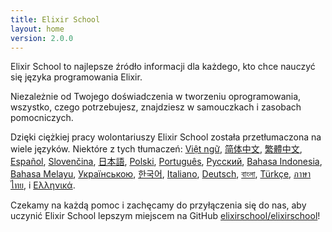 ```yaml
---
title: Elixir School
layout: home
version: 2.0.0
---
```


Elixir School to najlepsze źródło informacji dla każdego, kto chce nauczyć się języka programowania Elixir.

Niezależnie od Twojego doświadczenia w tworzeniu oprogramowania, wszystko, czego potrzebujesz, znajdziesz w samouczkach i zasobach pomocniczych.

Dzięki ciężkiej pracy wolontariuszy Elixir School została przetłumaczona na wiele języków. Niektóre z tych tłumaczeń: [Việt ngữ][vi], [简体中文][zh-hans], [繁體中文][zh-hant], [Español][es], [Slovenčina][sk], [日本語][ja], [Polski][pl], [Português][pt], [Русский][ru], [Bahasa Indonesia][id], [Bahasa Melayu][ms], [Українською][uk], [한국어][ko], [Italiano][it], [Deutsch][de], [বাংলা][bn], [Türkçe][tr], [ภาษาไทย][th], i [Ελληνικά][gr].

Czekamy na każdą pomoc i zachęcamy do przyłączenia się do nas, aby uczynić Elixir School lepszym miejscem na GitHub [elixirschool/elixirschool](https://github.com/elixirschool/elixirschool)!

  [es]: /es/
  [it]: /it/
  [ja]: /ja/
  [ko]: /ko/
  [pl]: /pl/
  [pt]: /pt/
  [ru]: /ru/
  [sk]: /sk/
  [vi]: /vi/
  [id]: /id/
  [ms]: /ms/
  [uk]: /uk/
  [de]: /de/
  [bn]: /bn/
  [tr]: /tr/
  [th]: /th/
  [zh-hans]: /zh-hans/
  [zh-hant]: /zh-hant/
  [gr]: /gr/
